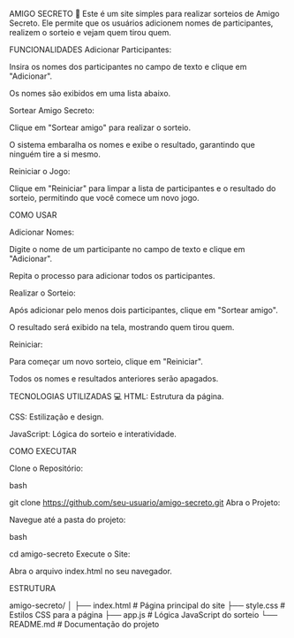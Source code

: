 AMIGO SECRETO 🎉
Este é um site simples para realizar sorteios de Amigo Secreto. Ele permite que os usuários adicionem nomes de participantes, realizem o sorteio e vejam quem tirou quem.

FUNCIONALIDADES
Adicionar Participantes:

Insira os nomes dos participantes no campo de texto e clique em "Adicionar".

Os nomes são exibidos em uma lista abaixo.

Sortear Amigo Secreto:

Clique em "Sortear amigo" para realizar o sorteio.

O sistema embaralha os nomes e exibe o resultado, garantindo que ninguém tire a si mesmo.

Reiniciar o Jogo:

Clique em "Reiniciar" para limpar a lista de participantes e o resultado do sorteio, permitindo que você comece um novo jogo.

COMO USAR

Adicionar Nomes:

Digite o nome de um participante no campo de texto e clique em "Adicionar".

Repita o processo para adicionar todos os participantes.

Realizar o Sorteio:

Após adicionar pelo menos dois participantes, clique em "Sortear amigo".

O resultado será exibido na tela, mostrando quem tirou quem.

Reiniciar:

Para começar um novo sorteio, clique em "Reiniciar".

Todos os nomes e resultados anteriores serão apagados.

TECNOLOGIAS UTILIZADAS 💻
HTML: Estrutura da página.

CSS: Estilização e design.

JavaScript: Lógica do sorteio e interatividade.

COMO EXECUTAR

Clone o Repositório:

bash

git clone https://github.com/seu-usuario/amigo-secreto.git
Abra o Projeto:

Navegue até a pasta do projeto:

bash

cd amigo-secreto
Execute o Site:

Abra o arquivo index.html no seu navegador.

ESTRUTURA

amigo-secreto/
│
├── index.html          # Página principal do site
├── style.css           # Estilos CSS para a página
├── app.js              # Lógica JavaScript do sorteio
└── README.md           # Documentação do projeto
